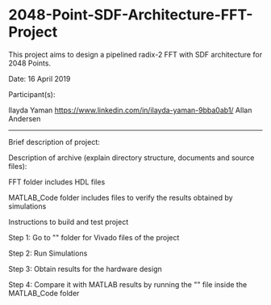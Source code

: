 # 2048-Point-SDF-Architecture-FFT-Project

This project aims to design a pipelined radix-2 FFT with SDF architecture for 2048 Points.  

Date: 16 April 2019

Participant(s):

Ilayda Yaman    https://www.linkedin.com/in/ilayda-yaman-9bba0ab1/
Allan Andersen 

**************************************************************************

Brief description of project: 

Description of archive (explain directory structure, documents and source files):

FFT folder includes HDL files

MATLAB_Code folder includes files to verify the results obtained by simulations 

Instructions to build and test project

Step 1: Go to "" folder for Vivado files of the project

Step 2: Run Simulations

Step 3: Obtain results for the hardware design

Step 4: Compare it with MATLAB results by running the "" file inside the MATLAB_Code folder
